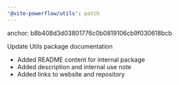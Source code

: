```yaml
---
'@vite-powerflow/utils': patch
---
```


anchor: b8b408d3d03801776c0b0819106cb9f030618bcb

Update Utils package documentation

- Added README content for internal package
- Added description and internal use note
- Added links to website and repository
